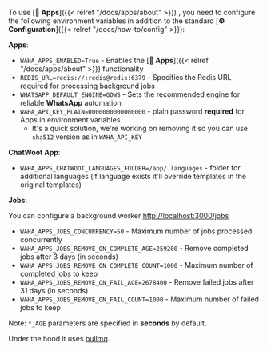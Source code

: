 <div></div>

To use 
[**🧩 Apps**]({{< relref "/docs/apps/about" >}})
, you need to configure the following environment variables in addition to the standard 
[**⚙️ Configuration**]({{< relref "/docs/how-to/config" >}}):

**Apps**:

- `WAHA_APPS_ENABLED=True` - Enables the [**🧩 Apps**]({{< relref "/docs/apps/about" >}}) functionality
- `REDIS_URL=redis://:redis@redis:6379` - Specifies the Redis URL required for processing background jobs
- `WHATSAPP_DEFAULT_ENGINE=GOWS` - Sets the recommended engine for reliable **WhatsApp** automation
- `WAHA_API_KEY_PLAIN=0000000000000000` - plain password **required** for Apps in environment variables
  - It's a quick solution, we're working on removing it so you can use `sha512` version as in `WAHA_API_KEY`

**ChatWoot App**:

- `WAHA_APPS_CHATWOOT_LANGUAGES_FOLDER=/app/.languages` - folder for additional languages (if language exists it'll override templates in the original templates)

**Jobs**: 

You can configure a background worker [http://localhost:3000/jobs](http://localhost:3000/jobs)

- `WAHA_APPS_JOBS_CONCURRENCY=50` - Maximum number of jobs processed concurrently
- `WAHA_APPS_JOBS_REMOVE_ON_COMPLETE_AGE=259200` - Remove completed jobs after 3 days (in seconds)
- `WAHA_APPS_JOBS_REMOVE_ON_COMPLETE_COUNT=1000` - Maximum number of completed jobs to keep
- `WAHA_APPS_JOBS_REMOVE_ON_FAIL_AGE=2678400` - Remove failed jobs after 31 days (in seconds)
- `WAHA_APPS_JOBS_REMOVE_ON_FAIL_COUNT=1000` - Maximum number of failed jobs to keep

Note: `*_AGE` parameters are specified in **seconds** by default.

Under the hood it uses [bullmq](https://docs.bullmq.io/).
